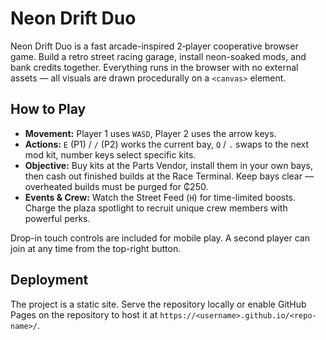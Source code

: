 # Neon Drift Duo

Neon Drift Duo is a fast arcade-inspired 2‑player cooperative browser game. Build a retro street racing garage, install neon-soaked mods, and bank credits together. Everything runs in the browser with no external assets — all visuals are drawn procedurally on a `<canvas>` element.

## How to Play

* **Movement:** Player 1 uses `WASD`, Player 2 uses the arrow keys.
* **Actions:** `E` (P1) / `/` (P2) works the current bay, `Q` / `.` swaps to the next mod kit, number keys select specific kits.
* **Objective:** Buy kits at the Parts Vendor, install them in your own bays, then cash out finished builds at the Race Terminal. Keep bays clear — overheated builds must be purged for ₵250.
* **Events & Crew:** Watch the Street Feed (`H`) for time-limited boosts. Charge the plaza spotlight to recruit unique crew members with powerful perks.

Drop-in touch controls are included for mobile play. A second player can join at any time from the top-right button.

## Deployment

The project is a static site. Serve the repository locally or enable GitHub Pages on the repository to host it at `https://<username>.github.io/<repo-name>/`.

